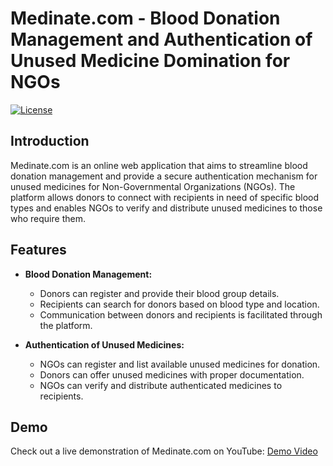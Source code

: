 # Medinate.com - Blood Donation Management and Authentication of Unused Medicine Domination for NGOs


[![License](https://img.shields.io/badge/license-MIT-blue.svg)](https://opensource.org/licenses/MIT)

## Introduction

Medinate.com is an online web application that aims to streamline blood donation management and provide a secure authentication mechanism for unused medicines for Non-Governmental Organizations (NGOs). The platform allows donors to connect with recipients in need of specific blood types and enables NGOs to verify and distribute unused medicines to those who require them.

## Features

- **Blood Donation Management:**
  - Donors can register and provide their blood group details.
  - Recipients can search for donors based on blood type and location.
  - Communication between donors and recipients is facilitated through the platform.

- **Authentication of Unused Medicines:**
  - NGOs can register and list available unused medicines for donation.
  - Donors can offer unused medicines with proper documentation.
  - NGOs can verify and distribute authenticated medicines to recipients.

## Demo

Check out a live demonstration of Medinate.com on YouTube: [Demo Video](https://www.youtube.com/watch?v=2C5uKb283Q8&ab_channel=SargamSah)

